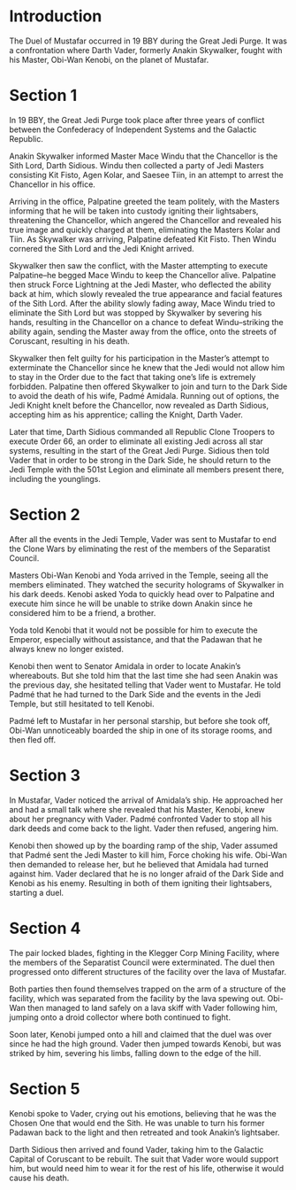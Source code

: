 # Introduction

The Duel of Mustafar occurred in 19 BBY during the Great Jedi Purge.
It was a confrontation where Darth Vader, formerly Anakin Skywalker, fought with his Master, Obi-Wan Kenobi, on the planet of Mustafar.

# Section 1

In 19 BBY, the Great Jedi Purge took place after three years of conflict between the Confederacy of Independent Systems and the Galactic Republic.

Anakin Skywalker informed Master Mace Windu that the Chancellor is the Sith Lord, Darth Sidious.
Windu then collected a party of Jedi Masters consisting Kit Fisto, Agen Kolar, and Saesee Tiin, in an attempt to arrest the Chancellor in his office.

Arriving in the office, Palpatine greeted the team politely, with the Masters informing that he will be taken into custody igniting their lightsabers, threatening the Chancellor, which angered the Chancellor and revealed his true image and quickly charged at them, eliminating the Masters Kolar and Tiin.
As Skywalker was arriving, Palpatine defeated Kit Fisto.
Then Windu cornered the Sith Lord and the Jedi Knight arrived.

Skywalker then saw the conflict, with the Master attempting to execute Palpatine–he begged Mace Windu to keep the Chancellor alive.
Palpatine then struck Force Lightning at the Jedi Master, who deflected the ability back at him, which slowly revealed the true appearance and facial features of the Sith Lord.
After the ability slowly fading away, Mace Windu tried to eliminate the Sith Lord but was stopped by Skywalker by severing his hands, resulting in the Chancellor on a chance to defeat Windu–striking the ability again, sending the Master away from the office, onto the streets of Coruscant, resulting in his death.

Skywalker then felt guilty for his participation in the Master’s attempt to exterminate the Chancellor since he knew that the Jedi would not allow him to stay in the Order due to the fact that taking one’s life is extremely forbidden.
Palpatine then offered Skywalker to join and turn to the Dark Side to avoid the death of his wife, Padmé Amidala.
Running out of options, the Jedi Knight knelt before the Chancellor, now revealed as Darth Sidious, accepting him as his apprentice; calling the Knight, Darth Vader.

Later that time, Darth Sidious commanded all Republic Clone Troopers to execute Order 66, an order to eliminate all existing Jedi across all star systems, resulting in the start of the Great Jedi Purge.
Sidious then told Vader that in order to be strong in the Dark Side, he should return to the Jedi Temple with the 501st Legion and eliminate all members present there, including the younglings.

# Section 2

After all the events in the Jedi Temple, Vader was sent to Mustafar to end the Clone Wars by eliminating the rest of the members of the Separatist Council.

Masters Obi-Wan Kenobi and Yoda arrived in the Temple, seeing all the members eliminated.
They watched the security holograms of Skywalker in his dark deeds.
Kenobi asked Yoda to quickly head over to Palpatine and execute him since he will be unable to strike down Anakin since he considered him to be a friend, a brother.

Yoda told Kenobi that it would not be possible for him to execute the Emperor, especially without assistance, and that the Padawan that he always knew no longer existed.

Kenobi then went to Senator Amidala in order to locate Anakin’s whereabouts.
But she told him that the last time she had seen Anakin was the previous day, she hesitated telling that Vader went to Mustafar.
He told Padmé that he had turned to the Dark Side and the events in the Jedi Temple, but still hesitated to tell Kenobi.

Padmé left to Mustafar in her personal starship, but before she took off, Obi-Wan unnoticeably boarded the ship in one of its storage rooms, and then fled off.

# Section 3

In Mustafar, Vader noticed the arrival of Amidala’s ship.
He approached her and had a small talk where she revealed that his Master, Kenobi, knew about her pregnancy with Vader.
Padmé confronted Vader to stop all his dark deeds and come back to the light.
Vader then refused, angering him.

Kenobi then showed up by the boarding ramp of the ship, Vader assumed that Padmé sent the Jedi Master to kill him, Force choking his wife.
Obi-Wan then demanded to release her, but he believed that Amidala had turned against him.
Vader declared that he is no longer afraid of the Dark Side and Kenobi as his enemy.
Resulting in both of them igniting their lightsabers, starting a duel.

# Section 4

The pair locked blades, fighting in the Klegger Corp Mining Facility, where the members of the Separatist Council were exterminated.
The duel then progressed onto different structures of the facility over the lava of Mustafar.

Both parties then found themselves trapped on the arm of a structure of the facility, which was separated from the facility by the lava spewing out.
Obi-Wan then managed to land safely on a lava skiff with Vader following him, jumping onto a droid collector where both continued to fight.

Soon later, Kenobi jumped onto a hill and claimed that the duel was over since he had the high ground.
Vader then jumped towards Kenobi, but was striked by him, severing his limbs, falling down to the edge of the hill.

# Section 5

Kenobi spoke to Vader, crying out his emotions, believing that he was the Chosen One that would end the Sith.
He was unable to turn his former Padawan back to the light and then retreated and took Anakin’s lightsaber.

Darth Sidious then arrived and found Vader, taking him to the Galactic Capital of Coruscant to be rebuilt.
The suit that Vader wore would support him, but would need him to wear it for the rest of his life, otherwise it would cause his death.
